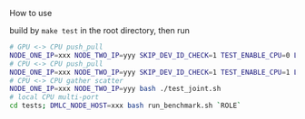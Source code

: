 How to use

build by `make test` in the root directory, then run

```bash
# GPU <-> CPU push_pull
NODE_ONE_IP=xxx NODE_TWO_IP=yyy SKIP_DEV_ID_CHECK=1 TEST_ENABLE_CPU=0 LOCAL_SIZE=2 bash ./test.sh
# CPU <-> CPU push_pull
NODE_ONE_IP=xxx NODE_TWO_IP=yyy SKIP_DEV_ID_CHECK=1 TEST_ENABLE_CPU=1 LOCAL_SIZE=0 bash ./test.sh
# CPU <-> CPU gather scatter
NODE_ONE_IP=xxx NODE_TWO_IP=yyy bash ./test_joint.sh
# local CPU multi-port
cd tests; DMLC_NODE_HOST=xxx bash run_benchmark.sh `ROLE`
```
